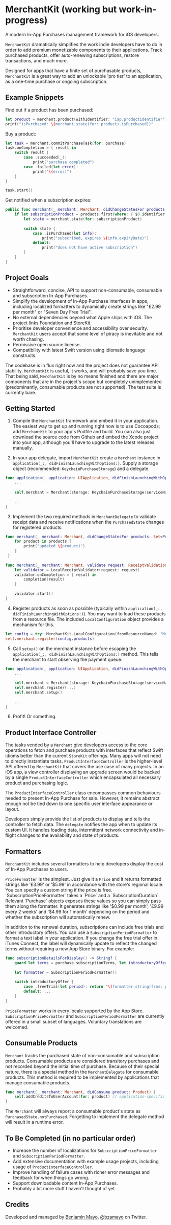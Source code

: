# MerchantKit (working but work-in-progress)
A modern In-App Purchases management framework for iOS developers.

`MerchantKit` dramatically simplifies the work indie developers have to do in order to add premium monetizable components to their applications. Track purchased products, offer auto-renewing subscriptions, restore transactions, and much more.

Designed for apps that have a finite set of purchasable products, `MerchantKit` is a great way to add an unlockable 'pro tier' to an application, as a one-time purchase or ongoing subscription.

## Example Snippets

Find out if a product has been purchased:

```swift
let product = merchant.product(withIdentifier: "iap.productidentifier")
print("isPurchased: \(merchant.state(for: product).isPurchased))"
```

Buy a product:

```swift
let task = merchant.commitPurchaseTask(for: purchase)
task.onCompletion = { result in 
    switch result {
        case .succeeded(_):
            print("purchase completed")
        case .failed(let error):
            print("\(error)")
    }
}

task.start()
```

Get notified when a subscription expires:

```swift
public func merchant(_ merchant: Merchant, didChangeStatesFor products: Set<Product>) {
    if let subscriptionProduct = products.first(where: { $0.identifier == "subscription.protier" }) {
        let state = merchant.state(for: subscriptionProduct)
        
        switch state {
            case .isPurchased(let info):
                print("subscribed, expires \(info.expiryDate)")
            default:
                print("does not have active subscription")
        }
    }
}
```

## Project Goals

- Straightforward, concise, API to support non-consumable, consumable and subscription In-App Purchases.
- Simplify the development of In-App Purchase interfaces in apps, including localized formatters to dynamically create strings like "£2.99 per month" or "Seven Day Free Trial".
- No external dependencies beyond what Apple ships with iOS. The project links Foundation and StoreKit. 
- Prioritise developer convenience and accessibility over security. `MerchantKit` users accept that some level of piracy is inevitable and not worth chasing.
- Permissive open source license.
- Compatibility with latest Swift version using idiomatic language constructs.

The codebase is in flux right now and the project does not guarantee API stability. `MerchantKit` is useful, it works, and will probably save you time. That being said, `MerchantKit` is by no means finished and there are major components that are in the project's scope but completely unimplemented (predominantly, consumable products are not supported). The test suite is currently bare.

## Getting Started

1. Compile the `MerchantKit` framework and embed it in your application. The easiest way to get up and running right now is to use Cocoapods; add `MerchantKit` to your app's Podfile and build. You can also just download the source code from Github and embed the Xcode project into your app, although you'll have to upgrade to the latest releases manually.

2. In your app delegate, import `MerchantKit` create a `Merchant` instance in `application(_:, didFinishLaunchingWithOptions:)`. Supply a storage object (recommended: `KeychainPurchaseStorage`) and a delegate.
```swift
func application(_ application: UIApplication, didFinishLaunchingWithOptions launchOptions: [UIApplicationLaunchOptionsKey: Any]?) -> Bool {
    ...
    
    self.merchant = Merchant(storage: KeychainPurchaseStorage(serviceName: "AppName"), delegate: self)
    
    ...
}
```

3. Implement the two required methods in `MerchantDelegate` to validate receipt data and receive notifications when the `PurchasedState` changes for registered products.
```swift
func merchant(_ merchant: Merchant, didChangeStatesFor products: Set<Product>) {
    for product in products {
        print("updated \(product)")
    }
 }
    
func merchant(_ merchant: Merchant, validate request: ReceiptValidationRequest, completion: @escaping (Result<Receipt>) -> Void) {
    let validator = LocalReceiptValidator(request: request)
    validator.onCompletion = { result in
        completion(result)
    }
        
    validator.start()
}
```
4. Register products as soon as possible (typically within `application(_:, didFinishLaunchingWithOptions:)`). You may want to load these products from a resource file. The included `LocalConfiguration` object provides a mechanism for this.
```swift
let config = try! MerchantKit.LocalConfiguration(fromResourceNamed: "MerchantConfig", extension: "plist")
self.merchant.register(config.products)

```
5. Call `setup()` on the merchant instance before escaping the `application(_:, didFinishLaunchingWithOptions:)` method. This tells the merchant to start observing the payment queue.
```swift
func application(_ application: UIApplication, didFinishLaunchingWithOptions launchOptions: [UIApplicationLaunchOptionsKey: Any]?) -> Bool {
    ...
    
    self.merchant = Merchant(storage: KeychainPurchaseStorage(serviceName: "AppName"), delegate: self)    
    self.merchant.register(...)
    self.merchant.setup()
    
    ...
}
```
6. Profit! Or something.

## Product Interface Controller

The tasks vended by a `Merchant` give developers access to the core operations to fetch and purchase products with interfaces that reflect Swift idioms better than the current `StoreKit` offerings. Many apps will not need to directly instantiate tasks. `ProductInterfaceController` is the higher-level API offered by `MerchantKit` that covers the use case of many projects. In an iOS app, a view controller displaying an upgrade screen would be backed by a single `ProductInterfaceController` which encapsulated all necessary product and purchasing logic.  

The `ProductInterfaceController` class encompasses common behaviours needed to present In-App Purchase for sale. However, it remains abstract enough not be tied down to one specific user interface appearance or layout. 

Developers simply provide the list of products to display and tells the controller to fetch data. The `delegate` notifies the app when to update its custom UI. It handles loading data, intermittent network connectivity and in-flight changes to the availability and state of products.  

## Formatters 

`MerchantKit` includes several formatters to help developers display the cost of In-App Purchases to users. 

`PriceFormatter` is the simplest. Just give it a `Price` and it returns formatted strings like '£3.99' or '$5.99' in accordance with the store's regional locale. You can specify a custom string if the price is free.
`SubscriptionPriceFormatter` takes a `Price` and a `SubscriptionDuration`. Relevant `Purchase` objects exposes these values so you can simply pass them along the formatter. It generates strings like '$0.99 per month', '£9.99 every 2 weeks' and '$4.99 for 1 month' depending on the period and whether the subscription will automatically renew. 

In addition to the renewal duration, subscriptions can include free trials and other introductory offers. You can use a `SubscriptionPeriodFormatter` to format a text label in your application. If you change the free trial offer in iTunes Connect, the label will dynamically update to reflect the changed terms without requiring a new App Store binary. For example:
```swift
func subscriptionDetailsForDisplay() -> String? {
    guard let terms = purchase.subscriptionTerms, let introductoryOffer = terms.introductoryOffer else { return nil }
    
    let formatter = SubscriptionPeriodFormatter()
    
    switch introductoryOffer {
        case .freeTrial(let period): return "\(formatter.string(from: period)) Free Trial" // something like '7 Day Free Trial'
        default: ...
    }
}
```

`PriceFormatter` works in every locale supported by the App Store. `SubscriptionPriceFormatter` and `SubscriptionPeriodFormatter` are currently offered in a small subset of languages. Voluntary translations are welcomed.

## Consumable Products

`Merchant` tracks the purchased state of non-consumable and subscription products. Consumable products are considered transitory purchases and not recorded beyond the initial time of purchase. Because of their special nature, there is a special method in the `MerchantDelegate` for consumable products. This method is required to be implemented by applications that manage consumable products.

```swift
func merchant(_ merchant: Merchant, didConsume product: Product) {
    self.addCreditsToUserAccount(for: product) // application-specific handling 
}
```

The `Merchant` will always report a consumable product's state as `PurchasedState.notPurchased`. Forgetting to implement the delegate method will result in a runtime error.

## To Be Completed (in no particular order)

- Increase the number of localizations for `SubscriptionPriceFormatter` and `SubscriptionPeriodFormatter`.
- Add extensive documentation with example usage projects, including usage of `ProductInterfaceController`.
- Improve handling of failure cases with richer error messages and feedback for when things go wrong. 
- Support downloadable content In-App Purchases.
- Probably a lot more stuff I haven't thought of yet.

## Credits

Developed and managed by [Benjamin Mayo](http://benjaminmayo.co.uk), [@bzamayo](http://twitter.com/bzamayo) on Twitter.
